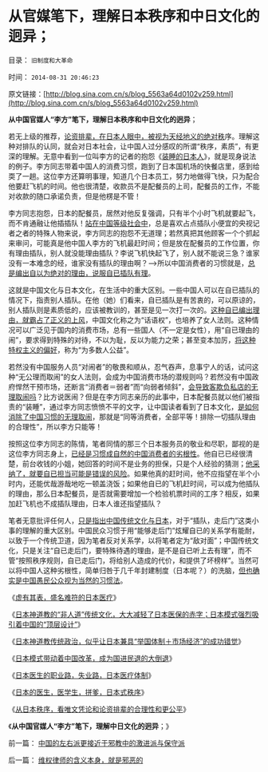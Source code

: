 # 从官媒笔下，理解日本秩序和中日文化的迥异；

目录： `旧制度和大革命` 

时间： `2014-08-31 20:46:23` 

原文链接：[http://blog.sina.com.cn/s/blog_5563a64d0102v259.html](http://blog.sina.com.cn/s/blog_5563a64d0102v259.html)

**从中国官媒人“李方”笔下，理解日本秩序和中日文化的迥异**；

若无上级的推荐，[论资排辈，在日本人眼中，被视为天经地义的绝对秩](../../../2014/8/30/唯文凭论和论资排辈的合理性和更公平的适用条件.md)序。理解这种对排队的认同，就会对日本社会，让中国人过分感叹的所谓“秩序，素质”，有更深的理解。无意中看到一位叫李方的记者的抱怨《[装睡的日本人](http://dajia.qq.com/blog/437539087758725)》，就是现身说法的例子。李方同志带着中国人的消费习惯，跑到了日本国机场的快餐店里，感到给耎了一趟。这位李方还算明事理，知道几个日本员工，努力地做得飞快，只为配合他要赶飞机的时间。他也很清楚，收款员不是配餐员的上司，配餐员的工作，不能对收款的随口承诺负责，但是他楞是不管！

李方同志抱怨，日本的配餐员，居然对他反复强调，只有半个小时飞机就要起飞，而不肯通融让他插插队！[站在中国等级社会中](../../../2012/3/20/公有制中的特权交换和灰色的收入.md)，总是喜欢占点插队小便宜的央视记者之者的特殊人物来说，李方同志的抱怨不无道理；若然真把其他顾客一个个抓起来审问，可能真是他中国人李方的飞机最赶时间；但是放在配餐员的工作位置，你有理由插队，别人就没能理由插队？李说飞机快起飞了，别人就不能说三急？谁家没有一本难念的经，谁家没有插队的理由啊？——>所以中国消费者的习惯就是，[总是编出自以为绝对的理由，说服自已插队有理](../../../2009/8/1/特权二八定律，特权总令社会负担最大化.md)。

这就是中国文化与日本文化，在生活中的重大区别。一些中国人可以在自已插队的情况下，指责别人插队。在他（她）们看来，自已插队是有苦衷的，可以原谅的，别人插队则是素质低的，应该被教训的，甚至是见一次打一次的。[这种自已编出理由，就霸占了正义的上风](../../../2009/7/26/极左特权卫士的道德优越感来自何处.md)，中国文化称之为“话语权”，也培养了女人法则。这种情况可以广泛见于国内的消费市场，总有一些国人（不一定是女性），用“自已理由的闹”，要求得到特殊的对待，不以为耻，反以为能力之荣；甚至变本加厉，[将这种特权主义的偏好](../../../2014/8/27/中国传统文化，对极权主义的强烈偏好.md)，称为“为多数人公益”。

若然没有中国服务人员“对闹者”的敬畏和顺从，忍气吞声，息事宁人的话，试问这种“无公理而取闹”的女人法则，会成为中国消费市场的潜规则吗？若然没有中国政府悍然干预市场，还断言“消费者＝弱者”而“向弱者倾斜”，[会导致客欺负私店的无理取闹吗](../../../2012/8/21/君权神授的“消费者弱势”“客欺私店”.md)？比方说医闹？但是在李方同志亲历的此事中，日本配餐员就以他们被指责的“装睡”，通过李方同志愤愤不平的文字，让中国读者看到了日本文化，[是如何消除了中国习惯的无理取闹](../../../2011/7/20/私有制与奴隶制的矛盾和unfair的含义.md)，那就是“同等消费者，全部平等！排除一切插队理由的合理性”，所以李方只能等！

按照这位李方同志的陈情，笔者同情的那三个日本服务员的敬业和尽职，鄙视的是这位李方同志身上，[已经是习惯成自然的中国消费者的劣根性](../../../2014/4/22/封建主义的改革路线，贵族从良的寻租掮客.md)。他自已已经很清楚，前台收钱的小姐，她回答的时间不是业务的担保，只是个人经验的猜测；[他采纳了，就要自已担当可能是错误的风险](../../../2010/7/22/每个人要对自已负责，就要对自已的愚蠢轻信负责；.md)。如果他真的赶时间，他不应指望在半个小时内，还能优哉游哉地吃一顿盖浇饭；如果他自已的飞机赶时间，可以成为他插队的理由，那么日本配餐员，是否就需要增加一个检验机票时间的工序？相反，如果加赶飞机也不成插队理由，日本人谁还指望插队？

笔者无意批评任何人，[只是指出中国传统文化与日本](../../../2014/8/26/日本特殊的传统文化塑造的日本模式.md)，对于“插队，走后门”这类小事的理解的重大区别。中国民众习惯于用“能够走后门”炫耀自已的关系学有能耐，以致于一个传统卫道，因为笔者反对关系学，以将笔者定为“敌对面”；中国传统文化，只是关注“自已走后门，要特殊待遇的理由，是不是自已听上去有理”，而不管“按照秩序规则，自已走后门，将给别人造成的代价，和提供了坏榜样”。当然可以将中国人这种劣根性，简单归咎于几千年封建制度（日本呢？）的洗脑，[但也确实是中国愚民公众视为当然的习惯法](../../../2014/8/27/中国传统文化，对极权主义的强烈偏好.md)。

《[虚有其表，盛名难符的日本医疗](../../../2014/8/18/虚有其表，盛名难符的日本医疗；.md)》

《[日本神道教的“非人道”传统文化，大大减轻了日本医保的赤字；日本模式强烈吸引着中国的“顶层设计”](../../../2014/8/25/为什么日本的北欧模式，赤字大大少于美国和欧洲？.md)》

《[日本神道教传统政治，似乎让日本兼具“举国体制＋市场经济”的成功错觉](../../../2014/8/26/日本特殊的传统文化塑造的日本模式.md)》

《[日本模式带动着中国改革，成为国进民退的大倒退](../../../2014/8/27/日本模式带动着中国改革，成为国进民退的大倒退；.md)》

《[日本医生的职业路，失业路，日本医疗体制](../../../2014/8/28/日本医生的职业路，失业路，日本医疗体制.md)》

《[日本的医生，医学生，拼爹，日本式秩序](../../../2014/8/29/日本的医生医学生，拼爹，和美国更公平的竞争.md)》

《[从日本秩序，看唯文凭论和论资排辈的合理性和更公平](../../../2014/8/30/唯文凭论和论资排辈的合理性和更公平的适用条件.md)》

《**从中国官媒人“李方”笔下，理解中日文化的迥异**；》

前一篇： [中国的左右派更接近于邪教中的激进派与保守派](../../../2014/8/31/中国的左右派更接近于邪教中的激进派与保守派.md)

后一篇： [维权律师的含义本身，就是邪恶的](../../../2014/8/30/维权律师的含义本身，就是邪恶的.md)

